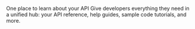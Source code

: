 One place to learn about your API
Give developers everything they need in a unified hub: your API reference, help guides, sample code tutorials, and more.
